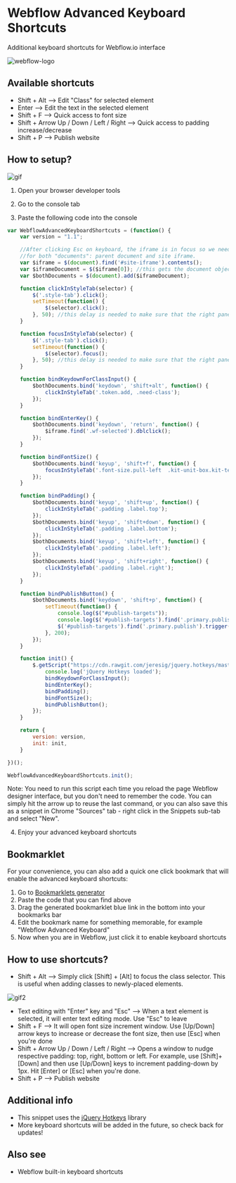 # Webflow Advanced Keyboard Shortcuts
Additional keyboard shortcuts for Webflow.io interface

![webflow-logo](http://uploads.webflow.com/55e93f06d996a5894512d00d/55dd1a448f79b836280d697f_png.png)

## Available shortcuts
* Shift + Alt --> Edit "Class" for selected element
* Enter --> Edit the text in the selected element
* Shift + F --> Quick access to font size
* Shift + Arrow Up / Down / Left / Right --> Quick access to padding increase/decrease
* Shift + P --> Publish website

## How to setup?

![gif](https://github.com/maciejsaw/webflow-advanced-keyboard-shortcuts/raw/master/keyboard%20webflow.gif)

1) Open your browser developer tools

2) Go to the console tab

3) Paste the following code into the console

```javascript
var WebflowAdvancedKeyboardShortcuts = (function() {
    var version = "1.1";

    //After clicking Esc on keyboard, the iframe is in focus so we need to bind the keys 
    //for both "documents": parent document and site iframe. 
    var $iframe = $(document).find('#site-iframe').contents();
    var $iframeDocument = $($iframe[0]); //this gets the document object of the iframe
    var $bothDocuments = $(document).add($iframeDocument);

    function clickInStyleTab(selector) {
        $('.style-tab').click();
        setTimeout(function() {
            $(selector).click();
        }, 50); //this delay is needed to make sure that the right panel tab is switched
    }

    function focusInStyleTab(selector) {
        $('.style-tab').click();
        setTimeout(function() {
            $(selector).focus();
        }, 50); //this delay is needed to make sure that the right panel tab is switched
    }

    function bindKeydownForClassInput() {
        $bothDocuments.bind('keydown', 'shift+alt', function() {
            clickInStyleTab('.token.add, .need-class');
        });
    }

    function bindEnterKey() {
        $bothDocuments.bind('keydown', 'return', function() {
            $iframe.find('.wf-selected').dblclick();
        });
    }

    function bindFontSize() {
        $bothDocuments.bind('keyup', 'shift+f', function() {
            focusInStyleTab('.font-size.pull-left  .kit-unit-box.kit-text-input .input');
        });
    }

    function bindPadding() {
        $bothDocuments.bind('keyup', 'shift+up', function() {
            clickInStyleTab('.padding .label.top');
        });
        $bothDocuments.bind('keyup', 'shift+down', function() {
            clickInStyleTab('.padding .label.bottom');
        });
        $bothDocuments.bind('keyup', 'shift+left', function() {
            clickInStyleTab('.padding .label.left');
        });
        $bothDocuments.bind('keyup', 'shift+right', function() {
            clickInStyleTab('.padding .label.right');
        });
    }

    function bindPublishButton() {
        $bothDocuments.bind('keydown', 'shift+p', function() {
            setTimeout(function() {
                console.log($("#publish-targets"));
                console.log($('#publish-targets').find('.primary.publish'));
                $('#publish-targets').find('.primary.publish').trigger('click');
            }, 200);
        });
    }

    function init() {
        $.getScript("https://cdn.rawgit.com/jeresig/jquery.hotkeys/master/jquery.hotkeys.js", function() {
            console.log('jQuery Hotkeys loaded');
            bindKeydownForClassInput();
            bindEnterKey();
            bindPadding();
            bindFontSize();
            bindPublishButton();
        });
    }

    return {
        version: version,
        init: init,
    }

})();

WebflowAdvancedKeyboardShortcuts.init();

```

Note: You need to run this script each time you reload the page Webflow designer interface, but you don't need to remember the code. You can simply hit the arrow up to reuse the last command, or you can also save this as a snippet in Chrome "Sources" tab - right click in the Snippets sub-tab and select "New".

4) Enjoy your advanced keyboard shortcuts

## Bookmarklet
For your convenience, you can also add a quick one click bookmark that will enable the advanced keyboard shortcuts:

1. Go to [Bookmarklets generator](http://bookmarklets.org/maker/)
2. Paste the code that you can find above
3. Drag the generated bookmarklet blue link in the bottom into your bookmarks bar
4. Edit the bookmark name for something memorable, for example "Webflow Advanced Keyboard"
5. Now when you are in Webflow, just click it to enable keyboard shortcuts

## How to use shortcuts?

* Shift + Alt --> Simply click [Shift] + [Alt] to focus the class selector. This is useful when adding classes to newly-placed elements.

![gif2](https://raw.githubusercontent.com/maciejsaw/webflow-advanced-keyboard-shortcuts/master/keyboard%20webflow2.gif)

* Text editing with "Enter" key and "Esc" --> When a text element is selected, it will enter text editing mode. Use "Esc" to leave
* Shift + F --> It will open font size increment window. Use [Up/Down] arrow keys to increase or decrease the font size, then use [Esc] when you're done
* Shift + Arrow Up / Down / Left / Right --> Opens a window to nudge respective padding: top, right, bottom or left. For example, use [Shift]+[Down] and then use [Up/Down] keys to increment padding-down by 1px. Hit [Enter] or [Esc] when you're done.
* Shift + P --> Publish website

## Additional info
* This snippet uses the [jQuery Hotkeys](https://github.com/jeresig/jquery.hotkeys) library 
* More keyboard shortcuts will be added in the future, so check back for updates!

## Also see 
* Webflow built-in keyboard shortcuts
